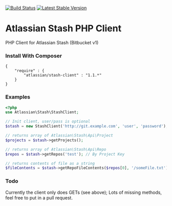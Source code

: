 [![Build Status](https://travis-ci.org/philipwhitt/atlassian-stash-php-client.svg?branch=master)](https://travis-ci.org/philipwhitt/atlassian-stash-php-client)
[![Latest Stable Version](https://poser.pugx.org/philipwhitt/atlassian-stash-php-client/v/stable.svg)](https://packagist.org/packages/philipwhitt/atlassian-stash-php-client)


Atlassian Stash PHP Client
============================
PHP Client for Atlassian Stash (Bitbucket v1)

### Install With Composer
```
{
	"require" : {
		"atlassian/stash-client" : "1.1.*"
	}
}
```

### Examples
```php
<?php
use Atlassian\Stash\StashClient;

// Init client, user/pass is optional
$stash = new StashClient('http://git.example.com', 'user', 'password');

// returns array of Atlassian\Stash\Api\Project
$projects = $stash->getProjects();

// returns array of Atlassian\Stash\Api\Repo
$repos = $stash->getRepos('test'); // By Project Key

// returns contents of file as a string
$fileContents = $stash->getRepoFileContents($repos[0], '/someFile.txt');
```

### Todo
Currently the client only does GETs (see above); Lots of missing methods, feel free to put in a pull request.